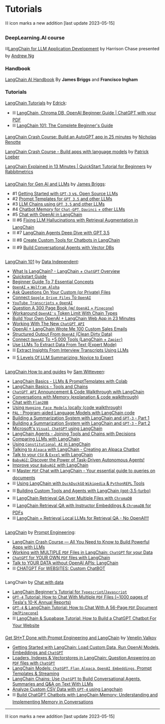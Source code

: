 # Tutorials

⛓ icon marks a new addition [last update 2023-05-15]

### DeepLearning.AI course
⛓[LangChain for LLM Application Development](https://learn.deeplearning.ai/langchain) by Harrison Chase presented by [Andrew Ng](https://en.wikipedia.org/wiki/Andrew_Ng)

### Handbook
[LangChain AI Handbook](https://www.pinecone.io/learn/langchain/) By **James Briggs** and **Francisco Ingham**

### Tutorials
[LangChain Tutorials](https://www.youtube.com/watch?v=FuqdVNB_8c0&list=PL9V0lbeJ69brU-ojMpU1Y7Ic58Tap0Cw6) by [Edrick](https://www.youtube.com/@edrickdch):
- ⛓ [LangChain, Chroma DB, OpenAI Beginner Guide | ChatGPT with your PDF](https://youtu.be/FuqdVNB_8c0)
- ⛓ [LangChain 101: The Complete Beginner's Guide](https://youtu.be/P3MAbZ2eMUI) 

[LangChain Crash Course: Build an AutoGPT app in 25 minutes](https://youtu.be/MlK6SIjcjE8) by [Nicholas Renotte](https://www.youtube.com/@NicholasRenotte)


[LangChain Crash Course - Build apps with language models](https://youtu.be/LbT1yp6quS8) by [Patrick Loeber](https://www.youtube.com/@patloeber)


[LangChain Explained in 13 Minutes | QuickStart Tutorial for Beginners](https://youtu.be/aywZrzNaKjs) by [Rabbitmetrics](https://www.youtube.com/@rabbitmetrics)


###
[LangChain for Gen AI and LLMs](https://www.youtube.com/playlist?list=PLIUOU7oqGTLieV9uTIFMm6_4PXg-hlN6F) by [James Briggs](https://www.youtube.com/@jamesbriggs):
- #1 [Getting Started with `GPT-3` vs. Open Source LLMs](https://youtu.be/nE2skSRWTTs)
- #2 [Prompt Templates for `GPT 3.5` and other LLMs](https://youtu.be/RflBcK0oDH0)
- #3 [LLM Chains using `GPT 3.5` and other LLMs](https://youtu.be/S8j9Tk0lZHU)
- #4 [Chatbot Memory for `Chat-GPT`, `Davinci` + other LLMs](https://youtu.be/X05uK0TZozM)
- #5 [Chat with OpenAI in LangChain](https://youtu.be/CnAgB3A5OlU)
- ⛓ #6 [Fixing LLM Hallucinations with Retrieval Augmentation in LangChain](https://youtu.be/kvdVduIJsc8)
- ⛓ #7 [LangChain Agents Deep Dive with GPT 3.5](https://youtu.be/jSP-gSEyVeI)
- ⛓ #8 [Create Custom Tools for Chatbots in LangChain](https://youtu.be/q-HNphrWsDE)
- ⛓ #9 [Build Conversational Agents with Vector DBs](https://youtu.be/H6bCqqw9xyI)


###
[LangChain 101](https://www.youtube.com/playlist?list=PLqZXAkvF1bPNQER9mLmDbntNfSpzdDIU5) by [Data Independent](https://www.youtube.com/@DataIndependent):
- [What Is LangChain? - LangChain + `ChatGPT` Overview](https://youtu.be/_v_fgW2SkkQ)
- [Quickstart Guide](https://youtu.be/kYRB-vJFy38)
- [Beginner Guide To 7 Essential Concepts](https://youtu.be/2xxziIWmaSA)
- [`OpenAI` + `Wolfram Alpha`](https://youtu.be/UijbzCIJ99g)
- [Ask Questions On Your Custom (or Private) Files](https://youtu.be/EnT-ZTrcPrg)
- [Connect `Google Drive Files` To `OpenAI`](https://youtu.be/IqqHqDcXLww)
- [`YouTube Transcripts` + `OpenAI`](https://youtu.be/pNcQ5XXMgH4)
- [Question A 300 Page Book (w/ `OpenAI` + `Pinecone`)](https://youtu.be/h0DHDp1FbmQ)
- [Workaround `OpenAI's` Token Limit With Chain Types](https://youtu.be/f9_BWhCI4Zo)
- [Build Your Own OpenAI + LangChain Web App in 23 Minutes](https://youtu.be/U_eV8wfMkXU)
- [Working With The New `ChatGPT API`](https://youtu.be/e9P7FLi5Zy8)
- [OpenAI + LangChain Wrote Me 100 Custom Sales Emails](https://youtu.be/y1pyAQM-3Bo)
- [Structured Output From `OpenAI` (Clean Dirty Data)](https://youtu.be/KwAXfey-xQk)
- [Connect `OpenAI` To +5,000 Tools (LangChain + `Zapier`)](https://youtu.be/7tNm0yiDigU)
- [Use LLMs To Extract Data From Text (Expert Mode)](https://youtu.be/xZzvwR9jdPA)
- ⛓ [Extract Insights From Interview Transcripts Using LLMs](https://youtu.be/shkMOHwJ4SM)
- ⛓ [5 Levels Of LLM Summarizing: Novice to Expert](https://youtu.be/qaPMdcCqtWk)


###
[LangChain How to and guides](https://www.youtube.com/playlist?list=PL8motc6AQftk1Bs42EW45kwYbyJ4jOdiZ) by [Sam Witteveen](https://www.youtube.com/@samwitteveenai):
- [LangChain Basics - LLMs & PromptTemplates with Colab](https://youtu.be/J_0qvRt4LNk)
- [LangChain Basics - Tools and Chains](https://youtu.be/hI2BY7yl_Ac)
- [`ChatGPT API` Announcement & Code Walkthrough with LangChain](https://youtu.be/phHqvLHCwH4)
- [Conversations with Memory (explanation & code walkthrough)](https://youtu.be/X550Zbz_ROE)
- [Chat with `Flan20B`](https://youtu.be/VW5LBavIfY4)
- [Using `Hugging Face Models` locally (code walkthrough)](https://youtu.be/Kn7SX2Mx_Jk)
- [`PAL` : Program-aided Language Models with LangChain code](https://youtu.be/dy7-LvDu-3s)
- [Building a Summarization System with LangChain and `GPT-3` - Part 1](https://youtu.be/LNq_2s_H01Y)
- [Building a Summarization System with LangChain and `GPT-3` - Part 2](https://youtu.be/d-yeHDLgKHw)
- [Microsoft's `Visual ChatGPT` using LangChain](https://youtu.be/7YEiEyfPF5U)
- [LangChain Agents - Joining Tools and Chains with Decisions](https://youtu.be/ziu87EXZVUE)
- [Comparing LLMs with LangChain](https://youtu.be/rFNG0MIEuW0)
- [Using `Constitutional AI` in LangChain](https://youtu.be/uoVqNFDwpX4)
- [Talking to `Alpaca` with LangChain - Creating an Alpaca Chatbot](https://youtu.be/v6sF8Ed3nTE)
- [Talk to your `CSV` & `Excel` with LangChain](https://youtu.be/xQ3mZhw69bc)
- [`BabyAGI`: Discover the Power of Task-Driven Autonomous Agents!](https://youtu.be/QBcDLSE2ERA)
- [Improve your `BabyAGI` with LangChain](https://youtu.be/DRgPyOXZ-oE)
- ⛓ [Master `PDF` Chat with LangChain - Your essential guide to queries on documents](https://youtu.be/ZzgUqFtxgXI)
- ⛓ [Using LangChain with `DuckDuckGO` `Wikipedia` & `PythonREPL` Tools](https://youtu.be/KerHlb8nuVc)
- ⛓ [Building Custom Tools and Agents with LangChain (gpt-3.5-turbo)](https://youtu.be/biS8G8x8DdA)
- ⛓ [LangChain Retrieval QA Over Multiple Files with `ChromaDB`](https://youtu.be/3yPBVii7Ct0)
- ⛓ [LangChain Retrieval QA with Instructor Embeddings & `ChromaDB` for PDFs](https://youtu.be/cFCGUjc33aU)
- ⛓ [LangChain + Retrieval Local LLMs for Retrieval QA - No OpenAI!!!](https://youtu.be/9ISVjh8mdlA)


###
[LangChain](https://www.youtube.com/playlist?list=PLVEEucA9MYhOu89CX8H3MBZqayTbcCTMr) by [Prompt Engineering](https://www.youtube.com/@engineerprompt):
- [LangChain Crash Course — All You Need to Know to Build Powerful Apps with LLMs](https://youtu.be/5-fc4Tlgmro)
- [Working with MULTIPLE `PDF` Files in LangChain: `ChatGPT` for your Data](https://youtu.be/s5LhRdh5fu4)
- [`ChatGPT` for YOUR OWN `PDF` files with LangChain](https://youtu.be/TLf90ipMzfE)
- [Talk to YOUR DATA without OpenAI APIs: LangChain](https://youtu.be/wrD-fZvT6UI)
- ⛓️ [CHATGPT For WEBSITES: Custom ChatBOT](https://youtu.be/RBnuhhmD21U)


###
LangChain by [Chat with data](https://www.youtube.com/@chatwithdata)
- [LangChain Beginner's Tutorial for `Typescript`/`Javascript`](https://youtu.be/bH722QgRlhQ)
- [`GPT-4` Tutorial: How to Chat With Multiple `PDF` Files (~1000 pages of Tesla's 10-K Annual Reports)](https://youtu.be/Ix9WIZpArm0)
- [`GPT-4` & LangChain Tutorial: How to Chat With A 56-Page `PDF` Document (w/`Pinecone`)](https://youtu.be/ih9PBGVVOO4)
- ⛓ [LangChain & Supabase Tutorial: How to Build a ChatGPT Chatbot For Your Website](https://youtu.be/R2FMzcsmQY8)


###
[Get SH\*T Done with Prompt Engineering and LangChain](https://www.youtube.com/watch?v=muXbPpG_ys4&list=PLEJK-H61Xlwzm5FYLDdKt_6yibO33zoMW) by [Venelin Valkov](https://www.youtube.com/@venelin_valkov)
- [Getting Started with LangChain: Load Custom Data, Run OpenAI Models, Embeddings and `ChatGPT`](https://www.youtube.com/watch?v=muXbPpG_ys4)
- [Loaders, Indexes & Vectorstores in LangChain: Question Answering on `PDF` files with `ChatGPT`](https://www.youtube.com/watch?v=FQnvfR8Dmr0)
- [LangChain Models: `ChatGPT`, `Flan Alpaca`, `OpenAI Embeddings`, Prompt Templates & Streaming](https://www.youtube.com/watch?v=zy6LiK5F5-s)
- [LangChain Chains: Use `ChatGPT` to Build Conversational Agents, Summaries and Q&A on Text With LLMs](https://www.youtube.com/watch?v=h1tJZQPcimM)
- [Analyze Custom CSV Data with `GPT-4` using Langchain](https://www.youtube.com/watch?v=Ew3sGdX8at4)
- ⛓ [Build ChatGPT Chatbots with LangChain Memory: Understanding and Implementing Memory in Conversations](https://youtu.be/CyuUlf54wTs)

---------------------
⛓ icon marks a new addition [last update 2023-05-15]
